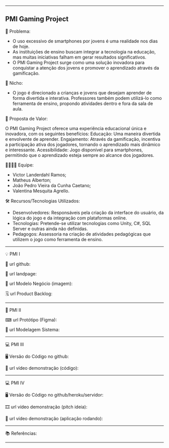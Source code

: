 -------------------
PMI Gaming Project
-------------------

🙁 Problema: 
- O uso excessivo de smartphones por jovens é uma realidade nos dias de hoje.
- As instituições de ensino buscam integrar a tecnologia na educação, mas muitas iniciativas falham em gerar resultados significativos.
- O PMI Gaming Project surge como uma solução inovadora para conquistar a atenção dos jovens e promover o aprendizado através da gamificação.

🙂 Nicho: 
- O jogo é direcionado a crianças e jovens que desejam aprender de forma divertida e interativa.
Professores também podem utilizá-lo como ferramenta de ensino, propondo atividades dentro e fora da sala de aula.

🎁 Proposta de Valor: 

O PMI Gaming Project oferece uma experiência educacional única e inovadora, com os seguintes benefícios:
Educação: Uma maneira divertida e envolvente de aprender.
Engajamento: Através da gamificação, incentiva a participação ativa dos jogadores, tornando o aprendizado mais dinâmico e interessante.
Acessibilidade: Jogo disponível para smartphones, permitindo que o aprendizado esteja sempre ao alcance dos jogadores.

🧑‍💻👩‍💻 Equipe: 
- Victor Landerdahl Ramos;
- Matheus Alberton;
- João Pedro Vieira da Cunha Caetano;
- Valentina Mesquita Agrello.

🛠 Recursos/Tecnologias Utilizados:
- Desenvolvedores: Responsáveis pela criação da interface do usuário, da lógica do jogo e da integração com plataformas online. 
- Tecnologias: Pretende-se utilizar tecnologias como Unity, C#, SQL Server e outras ainda não definidas.
- Pedagogos: Assessoria na criação de atividades pedagógicas que utilizem o jogo como ferramenta de ensino.

-------------------

💡 PMI I

🔗 url github:

🛬 url landpage:

🤝 url Modelo Negócio (imagem):

🗓 url Product Backlog:

-------------------

📲 PMI II

⌨ url Protótipo (Figma):

📝 url Modelagem Sistema:

-------------------

💻 PMI III

🖥 Versão do Código no github:

🎥 url vídeo demonstração (código):

-------------------

💻 PMI IV

🖥 Versão do Código no github/heroku/servidor:

🎞 url vídeo demonstração (pitch ideia):

🎥 url vídeo demonstração (aplicação rodando):

-------------------

📚 Referências:

-------------------
